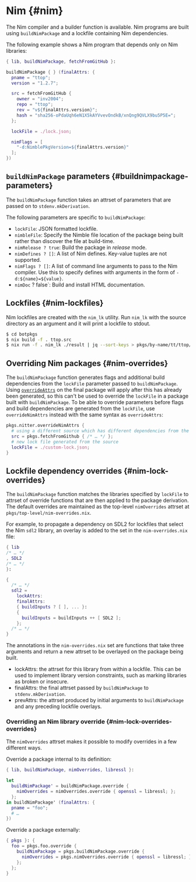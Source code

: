# Nim {#nim}

The Nim compiler and a builder function is available.
Nim programs are built using `buildNimPackage` and a lockfile containing Nim dependencies.

The following example shows a Nim program that depends only on Nim libraries:
```nix
{ lib, buildNimPackage, fetchFromGitHub }:

buildNimPackage { } (finalAttrs: {
  pname = "ttop";
  version = "1.2.7";

  src = fetchFromGitHub {
    owner = "inv2004";
    repo = "ttop";
    rev = "v${finalAttrs.version}";
    hash = "sha256-oPdaUqh6eN1X5kAYVvevOndkB/xnQng9QVLX9bu5P5E=";
  };

  lockFile = ./lock.json;

  nimFlags = [
    "-d:NimblePkgVersion=${finalAttrs.version}"
  ];
})
```

## `buildNimPackage` parameters {#buildnimpackage-parameters}

The `buildNimPackage` function takes an attrset of parameters that are passed on to `stdenv.mkDerivation`.

The following parameters are specific to `buildNimPackage`:

* `lockFile`: JSON formatted lockfile.
* `nimbleFile`: Specify the Nimble file location of the package being built
  rather than discover the file at build-time.
* `nimRelease ? true`: Build the package in *release* mode.
* `nimDefines ? []`: A list of Nim defines. Key-value tuples are not supported.
* `nimFlags ? []`: A list of command line arguments to pass to the Nim compiler.
  Use this to specify defines with arguments in the form of `-d:${name}=${value}`.
* `nimDoc` ? false`: Build and install HTML documentation.

## Lockfiles {#nim-lockfiles}
Nim lockfiles are created with the `nim_lk` utility.
Run `nim_lk` with the source directory as an argument and it will print a lockfile to stdout.
```sh
$ cd botpkgs
$ nix build -f . ttop.src
$ nix run -f . nim_lk ./result | jq --sort-keys > pkgs/by-name/tt/ttop/lock.json
```

## Overriding Nim packages {#nim-overrides}

The `buildNimPackage` function generates flags and additional build dependencies from the `lockFile` parameter passed to `buildNimPackage`. Using [`overrideAttrs`](#sec-pkg-overrideAttrs) on the final package will apply after this has already been generated, so this can't be used to override the `lockFile` in a package built with `buildNimPackage`. To be able to override parameters before flags and build dependencies are generated from the `lockFile`, use `overrideNimAttrs` instead with the same syntax as `overrideAttrs`:

```nix
pkgs.nitter.overrideNimAttrs {
  # using a different source which has different dependencies from the standard package
  src = pkgs.fetchFromGithub { /* … */ };
  # new lock file generated from the source
  lockFile = ./custom-lock.json;
}
```

## Lockfile dependency overrides {#nim-lock-overrides}

The `buildNimPackage` function matches the libraries specified by `lockFile` to attrset of override functions that are then applied to the package derivation.
The default overrides are maintained as the top-level `nimOverrides` attrset at `pkgs/top-level/nim-overrides.nix`.

For example, to propagate a dependency on SDL2 for lockfiles that select the Nim `sdl2` library, an overlay is added to the set in the `nim-overrides.nix` file:
```nix
{ lib
/* … */
, SDL2
/* … */
}:

{
  /* … */
  sdl2 =
    lockAttrs:
    finalAttrs:
    { buildInputs ? [ ], ... }:
    {
      buildInputs = buildInputs ++ [ SDL2 ];
    };
  /* … */
}
```

The annotations in the `nim-overrides.nix` set are functions that take three arguments and return a new attrset to be overlayed on the package being built.
- lockAttrs: the attrset for this library from within a lockfile. This can be used to implement library version constraints, such as marking libraries as broken or insecure.
- finalAttrs: the final attrset passed by `buildNimPackage` to `stdenv.mkDerivation`.
- prevAttrs: the attrset produced by initial arguments to `buildNimPackage` and any preceding lockfile overlays.

### Overriding an Nim library override {#nim-lock-overrides-overrides}

The `nimOverrides` attrset makes it possible to modify overrides in a few different ways.

Override a package internal to its definition:
```nix
{ lib, buildNimPackage, nimOverrides, libressl }:

let
  buildNimPackage' = buildNimPackage.override {
    nimOverrides = nimOverrides.override { openssl = libressl; };
  };
in buildNimPackage' (finalAttrs: {
  pname = "foo";
  # …
})

```

Override a package externally:
```nix
{ pkgs }: {
  foo = pkgs.foo.override {
    buildNimPackage = pkgs.buildNimPackage.override {
      nimOverrides = pkgs.nimOverrides.override { openssl = libressl; };
    };
  };
}
```
